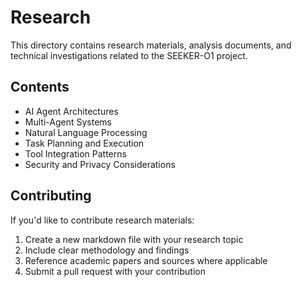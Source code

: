 # Research

This directory contains research materials, analysis documents, and technical investigations related to the SEEKER-O1 project.

## Contents

- AI Agent Architectures
- Multi-Agent Systems
- Natural Language Processing
- Task Planning and Execution
- Tool Integration Patterns
- Security and Privacy Considerations

## Contributing

If you'd like to contribute research materials:

1. Create a new markdown file with your research topic
2. Include clear methodology and findings
3. Reference academic papers and sources where applicable
4. Submit a pull request with your contribution 